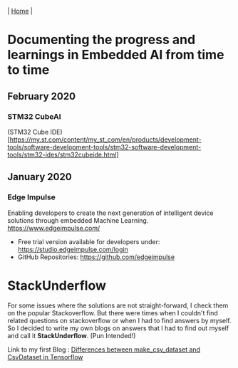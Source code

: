|  [Home](https://yuva-rajulu.github.io/)  | 

# Documenting the progress and learnings in Embedded AI from time to time

## February 2020

### STM32 CubeAI
(STM32 Cube IDE)[https://my.st.com/content/my_st_com/en/products/development-tools/software-development-tools/stm32-software-development-tools/stm32-ides/stm32cubeide.html]

## January 2020

### Edge Impulse
Enabling developers to create the next generation of intelligent device solutions through embedded Machine Learning.
https://www.edgeimpulse.com/

- Free trial version available for developers under: https://studio.edgeimpulse.com/login
- GitHub Repositories: https://github.com/edgeimpulse

# StackUnderflow
For some issues where the solutions are not straight-forward, I check them on the popular Stackoverflow. But there were times when I couldn't find related questions on stackoverflow or when I had to find answers by myself. So I decided to write my own blogs on answers that I had to find out myself and call it __StackUnderflow__. (Pun Intended!)

Link to my first Blog :
[Differences between make_csv_dataset and CsvDataset in Tensorflow](docs/csvDataset.md)
